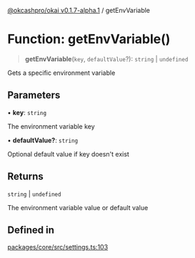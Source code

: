 [@okcashpro/okai v0.1.7-alpha.1](../index.md) / getEnvVariable

# Function: getEnvVariable()

> **getEnvVariable**(`key`, `defaultValue`?): `string` \| `undefined`

Gets a specific environment variable

## Parameters

• **key**: `string`

The environment variable key

• **defaultValue?**: `string`

Optional default value if key doesn't exist

## Returns

`string` \| `undefined`

The environment variable value or default value

## Defined in

[packages/core/src/settings.ts:103](https://github.com/okcashpro/okai/blob/main/packages/core/src/settings.ts#L103)
